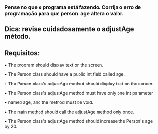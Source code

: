 ### Pense no que o programa está fazendo. Corrija o erro de programação para que person. age altera o valor.

## Dica: revise cuidadosamente o adjustAge método.

## Requisitos:
•   The program should display text on the screen.

•   The Person class should have a public int field called age.

•   The Person class's adjustAge method should display text on the screen.

•   The Person class's adjustAge method must have only one int parameter 

•   named age, and the method must be void.

•   The main method should call the adjustAge method only once.

•   The Person class's adjustAge method should increase the Person's age by 20.